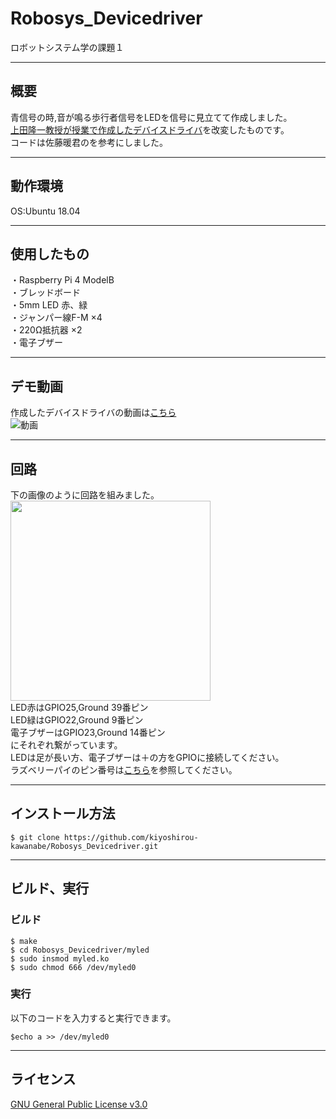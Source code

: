 # Robosys_Devicedriver
ロボットシステム学の課題１

---
## 概要
青信号の時,音が鳴る歩行者信号をLEDを信号に見立てて作成しました。  
[上田隆一教授が授業で作成したデバイスドライバ](https://github.com/ryuichiueda/robosys_device_drivers/blob/master/myled.c)を改変したものです。  
コードは佐藤暖君のを参考にしました。

---
## 動作環境
OS:Ubuntu 18.04  

---
## 使用したもの
・Raspberry Pi 4 ModelB  
・ブレッドボード  
・5mm LED 赤、緑  
・ジャンパー線F-M ×4  
・220Ω抵抗器 ×2  
・電子ブザー  

---
## デモ動画
作成したデバイスドライバの動画は[こちら](https://youtu.be/p71gfhBcQgs)<br>
![動画](https://user-images.githubusercontent.com/53420739/100972579-5dbfcd80-357c-11eb-821a-4fb5df8ad853.jpg)

---
## 回路  
下の画像のように回路を組みました。  
<img src="https://user-images.githubusercontent.com/53420739/100973653-47b30c80-357e-11eb-9b09-fa11af3cbf2c.jpg" width="320px">  
LED赤はGPIO25,Ground 39番ピン  
LED緑はGPIO22,Ground 9番ピン  
電子ブザーはGPIO23,Ground 14番ピン    
にそれぞれ繋がっています。  
LEDは足が長い方、電子ブザーは＋の方をGPIOに接続してください。  
ラズベリーパイのピン番号は[こちら](https://www.raspberrypi.org/documentation/usage/gpio/README.md)を参照してください。

---
## インストール方法  
```
$ git clone https://github.com/kiyoshirou-kawanabe/Robosys_Devicedriver.git  
```
---
## ビルド、実行
### ビルド
```
$ make  
$ cd Robosys_Devicedriver/myled  
$ sudo insmod myled.ko  
$ sudo chmod 666 /dev/myled0  
```  
### 実行

以下のコードを入力すると実行できます。 
```
$echo a >> /dev/myled0  
```
---
## ライセンス
[GNU General Public License v3.0](https://github.com/kiyoshirou-kawanabe/Robosys_Devicedriver/blob/main/COPYING)
